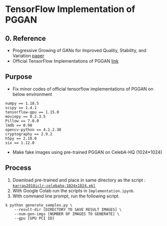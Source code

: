 # TensorFlow Implementation of PGGAN

## 0. Reference
- Progressive Growing of GANs for Improved Quality, Stability, and Variation [paper](https://arxiv.org/pdf/1710.10196.pdf)
- Official TensorFlow Implementations of PGGAN [link](https://github.com/tkarras/progressive_growing_of_gans)

## Purpose
- Fix minor codes of official tensorflow implementations of PGGAN on below environment

```
numpy == 1.18.5
scipy == 1.4.1
tensorflow-gpu == 1.15.0
moviepy == 0.2.3.5
Pillow == 7.0.0
lmdb == 0.98
opencv-python == 4.1.2.30
cryptography == 2.9.2
h5py == 2.10.0
six == 1.12.0
```

- Make fake images using pre-trained PGGAN on CelebA-HQ (1024*1024)
## Process
1. Download pre-trained and place in same directory as the script : [`karras2018iclr-celebahq-1024x1024.pkl`](https://drive.google.com/open?id=188K19ucknC6wg1R6jbuPEhTq9zoufOx4)
2. With Google Colab run the scripts in `Implementation.ipynb`.
3. With command line prompt, run the following script.

```
$ python generate_samples.py \
    --result-dir [DIRECTORY TO SAVE RESULT IMAGES] \
    --num-gen-imgs [NUMBER OF IMAGES TO GENERATE] \
    --gpu [GPU PCI ID]
```


